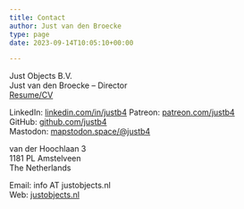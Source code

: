 ```yaml
---
title: Contact
author: Just van den Broecke
type: page
date: 2023-09-14T10:05:10+00:00

---
```

Just Objects B.V.  
Just van den Broecke &#8211; Director  
[Resume/CV][1]
 
LinkedIn: [linkedin.com/in/justb4][6]
Patreon: [patreon.com/justb4][2]  
GitHub: [github.com/justb4][3]  
Mastodon: [mapstodon.space/@justb4][4]

van der Hoochlaan 3  
1181 PL Amstelveen  
The Netherlands

Email: info AT justobjects.nl  
Web: [justobjects.nl][5]

 [1]: https://files.justobjects.nl/doc/cv.html
 [2]: https://patreon.com/justb4
 [3]: https://github.com/justb4
 [4]: https://mapstodon.space/@justb4
 [5]: https://justobjects.nl
 [6]: https://www.linkedin.com/in/justb4
